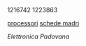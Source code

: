 1216742
1223863

[processori](processori.md)
[schede madri](schede_madri.md)

*Elettronica Padovana*
